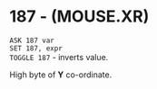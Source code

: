 # 187 - (MOUSE.XR)

`ASK 187 var`  
`SET 187, expr`  
`TOGGLE 187` - inverts value.

High byte of **Y** co-ordinate.